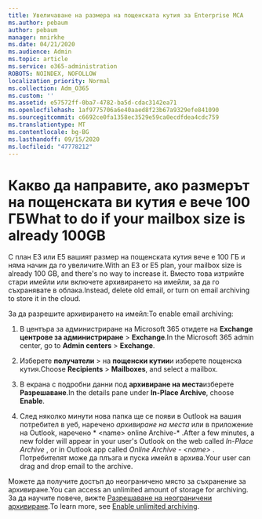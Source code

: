 ```yaml
---
title: Увеличаване на размера на пощенската кутия за Enterprise МСА
ms.author: pebaum
author: pebaum
manager: mnirkhe
ms.date: 04/21/2020
ms.audience: Admin
ms.topic: article
ms.service: o365-administration
ROBOTS: NOINDEX, NOFOLLOW
localization_priority: Normal
ms.collection: Adm_O365
ms.custom: ''
ms.assetid: e57572ff-0ba7-4782-ba5d-cdac3142ea71
ms.openlocfilehash: 1af9775706a6e40aaed8f23b67a9329efe841090
ms.sourcegitcommit: c6692ce0fa1358ec3529e59ca0ecdfdea4cdc759
ms.translationtype: MT
ms.contentlocale: bg-BG
ms.lasthandoff: 09/15/2020
ms.locfileid: "47778212"
---
```

# <a name="what-to-do-if-your-mailbox-size-is-already-100gb"></a><span data-ttu-id="bc433-102">Какво да направите, ако размерът на пощенската ви кутия е вече 100 ГБ</span><span class="sxs-lookup"><span data-stu-id="bc433-102">What to do if your mailbox size is already 100GB</span></span>

<span data-ttu-id="bc433-103">С план E3 или E5 вашият размер на пощенската кутия вече е 100 ГБ и няма начин да го увеличите.</span><span class="sxs-lookup"><span data-stu-id="bc433-103">With an E3 or E5 plan, your mailbox size is already 100 GB, and there's no way to increase it.</span></span> <span data-ttu-id="bc433-104">Вместо това изтрийте стари имейли или включете архивирането на имейли, за да го съхранявате в облака.</span><span class="sxs-lookup"><span data-stu-id="bc433-104">Instead, delete old email, or turn on email archiving to store it in the cloud.</span></span> 
  
<span data-ttu-id="bc433-105">За да разрешите архивирането на имейл:</span><span class="sxs-lookup"><span data-stu-id="bc433-105">To enable email archiving:</span></span>
  
1. <span data-ttu-id="bc433-106">В центъра за администриране на Microsoft 365 отидете на **Exchange центрове за администриране** \> **Exchange**.</span><span class="sxs-lookup"><span data-stu-id="bc433-106">In the Microsoft 365 admin center, go to **Admin centers** \> **Exchange**.</span></span> 
    
2. <span data-ttu-id="bc433-107">Изберете **получатели** \> на **пощенски кутии**и изберете пощенска кутия.</span><span class="sxs-lookup"><span data-stu-id="bc433-107">Choose **Recipients** \> **Mailboxes**, and select a mailbox.</span></span> 
    
3. <span data-ttu-id="bc433-108">В екрана с подробни данни под **архивиране на места**изберете **Разрешаване**.</span><span class="sxs-lookup"><span data-stu-id="bc433-108">In the details pane under **In-Place Archive**, choose **Enable**.</span></span> 
    
4. <span data-ttu-id="bc433-109">След няколко минути нова папка ще се появи в Outlook на вашия потребител в уеб, наречено *архивиране на места* или в приложение на Outlook, наречено \* \<name\> online Archive-\* .</span><span class="sxs-lookup"><span data-stu-id="bc433-109">After a few minutes, a new folder will appear in your user's Outlook on the web called  *In-Place Archive*  , or in Outlook app called  *Online Archive - \<name\>*  .</span></span> <span data-ttu-id="bc433-110">Потребителят може да плъзга и пуска имейл в архива.</span><span class="sxs-lookup"><span data-stu-id="bc433-110">Your user can drag and drop email to the archive.</span></span> 
    
<span data-ttu-id="bc433-111">Можете да получите достъп до неограничено място за съхранение за архивиране.</span><span class="sxs-lookup"><span data-stu-id="bc433-111">You can access an unlimited amount of storage for archiving.</span></span> <span data-ttu-id="bc433-112">За да научите повече, вижте [Разрешаване на неограничени архивиране](https://docs.microsoft.com/microsoft-365/compliance/enable-unlimited-archiving).</span><span class="sxs-lookup"><span data-stu-id="bc433-112">To learn more, see [Enable unlimited archiving](https://docs.microsoft.com/microsoft-365/compliance/enable-unlimited-archiving).</span></span>
  

